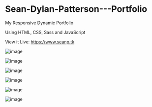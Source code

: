 # Sean-Dylan-Patterson---Portfolio
My Responsive Dynamic Portfolio

Using HTML, CSS, Sass and JavaScript

View it Live: https://www.seanp.tk

![image](https://user-images.githubusercontent.com/74496368/189855866-e6168fd9-65ea-473f-a838-b898e444a77a.png)

![image](https://user-images.githubusercontent.com/74496368/189856138-22b79d4e-d59c-40fb-b693-44cd7501cc96.png)

![image](https://user-images.githubusercontent.com/74496368/189856232-3a3f42a4-1b72-4e1f-afd4-726a2f93b419.png)

![image](https://user-images.githubusercontent.com/74496368/189856310-8a7eb5df-1283-4923-81ea-0c114e078e5e.png)

![image](https://user-images.githubusercontent.com/74496368/189856392-eb326c47-b77d-4f03-b6c9-41faaec9fb9d.png)

![image](https://user-images.githubusercontent.com/74496368/189856459-4392bfd1-1e5f-48d5-baa9-f4b367a36a64.png)
